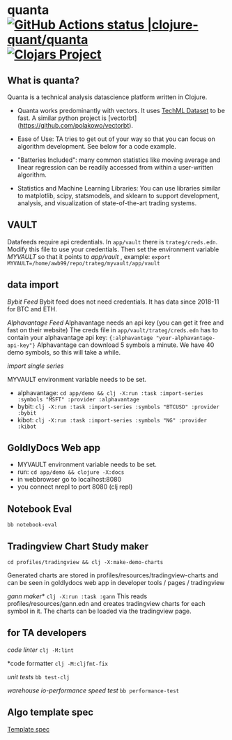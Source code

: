 # quanta [![GitHub Actions status |clojure-quant/quanta](https://github.com/clojure-quant/quanta/workflows/CI/badge.svg)](https://github.com/clojure-quant/quanta/actions?workflow=CI)[![Clojars Project](https://img.shields.io/clojars/v/org.pinkgorilla/ta.svg)](https://clojars.org/org.pinkgorilla/ta)

## What is quanta?

Quanta is a technical analysis datascience platform written in Clojure.

- Quanta works predominantly with vectors. It uses [TechML Dataset](https://github.com/techascent/tech.ml.dataset) to be fast. A similar python project is [vectorbt] (https://github.com/polakowo/vectorbt).


- Ease of Use: TA tries to get out of your way so that you can focus on algorithm development. See below for a code example.

- "Batteries Included": many common statistics like moving average and linear regression can be readily accessed from within a user-written algorithm.

- Statistics and Machine Learning Libraries: 
You can use libraries similar to matplotlib, scipy, statsmodels, and sklearn to support development, analysis, and visualization of state-of-the-art trading systems.




## VAULT

Datafeeds require api credentials. In `app/vault` there is `trateg/creds.edn`.
Modify this file to use your credentials. Then set the environment variable *MYVAULT*
so that it points to *app/vault* , example:
`export MYVAULT=/home/awb99/repo/trateg/myvault/app/vault`

##  data import 

*Bybit Feed*
Bybit feed does not need credentials. It has data since 2018-11 for BTC and ETH.

*Alphavantage Feed*
Alphavantage needs an api key (you can get it free and fast on their website)
The creds file in `app/vault/trateg/creds.edn` has to contain your alphavantage api key: `{:alphavantage "your-alphavantage-api-key"}`
Alphavantage can download 5 symbols a minute. We have 40 demo symbols, so this will take a while.

*import single series*

MYVAULT environment variable needs to be set.

- alphavantage: `cd app/demo && clj -X:run :task :import-series :symbols "MSFT" :provider :alphavantage` 
- bybit:  `clj -X:run :task :import-series :symbols "BTCUSD" :provider :bybit`
- kibot:  `clj -X:run :task :import-series :symbols "NG" :provider :kibot`



## GoldlyDocs Web app

 - MYVAULT environment variable needs to be set.
 - run: `cd app/demo && clojure -X:docs`
 - in webbrowser go to localhost:8080 
 - you connect nrepl to port 8080 (clj repl)

## Notebook Eval

`bb notebook-eval`

## Tradingview Chart Study maker

`cd profiles/tradingview && clj -X:make-demo-charts`

Generated charts are stored in profiles/resources/tradingview-charts
and can be seen in goldlydocs web app in developer tools / pages / tradingview

*gann maker** `clj -X:run :task :gann` 
This reads profiles/resources/gann.edn and creates tradingview charts for each symbol in it.
The charts can be loaded via the tradingview page.
 

## for TA developers

*code linter*  `clj -M:lint`

*code formatter `clj -M:cljfmt-fix`

*unit tests* `bb test-clj`

*warehouse io-performance speed test* `bb performance-test`


## Algo template spec
[Template spec](docs/template-spec.md)






